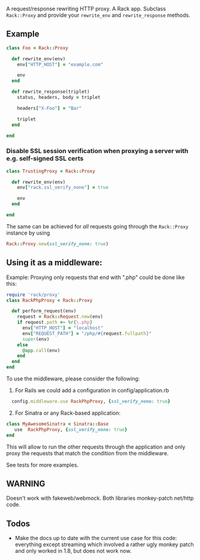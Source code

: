 A request/response rewriting HTTP proxy. A Rack app. Subclass `Rack::Proxy` and provide your `rewrite_env` and `rewrite_response` methods.

Example
-------

```ruby
class Foo < Rack::Proxy

  def rewrite_env(env)
    env["HTTP_HOST"] = "example.com"

    env
  end

  def rewrite_response(triplet)
    status, headers, body = triplet

    headers["X-Foo"] = "Bar"

    triplet
  end

end
```

### Disable SSL session verification when proxying a server with e.g. self-signed SSL certs

```ruby
class TrustingProxy < Rack::Proxy

  def rewrite_env(env)
    env["rack.ssl_verify_none"] = true

    env
  end

end
```

The same can be achieved for *all* requests going through the `Rack::Proxy` instance by using

```ruby
Rack::Proxy.new(ssl_verify_none: true)
```

Using it as a middleware:
-------------------------

Example: Proxying only requests that end with ".php" could be done like this:

```ruby
require 'rack/proxy'
class RackPhpProxy < Rack::Proxy

  def perform_request(env)
    request = Rack::Request.new(env)
    if request.path =~ %r{\.php}
      env["HTTP_HOST"] = "localhost"
      env["REQUEST_PATH"] = "/php/#{request.fullpath}"
      super(env)
    else
      @app.call(env)
    end
  end
end
```

To use the middleware, please consider the following:

1) For Rails we could add a configuration in config/application.rb

```ruby
  config.middleware.use RackPhpProxy, {ssl_verify_none: true}
```

2) For Sinatra or any Rack-based application:

```ruby
class MyAwesomeSinatra < Sinatra::Base
   use  RackPhpProxy, {ssl_verify_none: true}
end
```

This will allow to run the other requests through the application and only proxy the requests that match the condition from the middleware.

See tests for more examples.

WARNING
-------

Doesn't work with fakeweb/webmock. Both libraries monkey-patch net/http code.

Todos
-----

-	Make the docs up to date with the current use case for this code: everything except streaming which involved a rather ugly monkey patch and only worked in 1.8, but does not work now.
